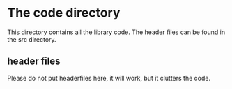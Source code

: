 # The code directory
This directory contains all the library code. The header files can be found in the src directory.

## header files
Please do not put headerfiles here, it will work, but it clutters the code.